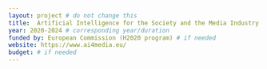 ```yaml
---
layout: project # do not change this
title: 	Artificial Intelligence for the Society and the Media Industry (AI4Media)	# title of the project
year: 2020-2024	# corresponding year/duration
funded by: European Commission (H2020 program) # if needed
website: https://www.ai4media.eu/
budget: # if needed
---
```

